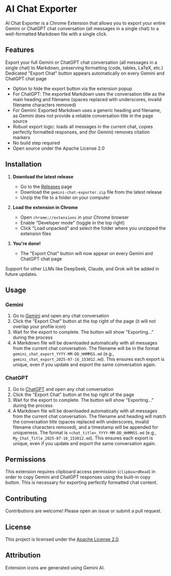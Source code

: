 
# AI Chat Exporter

AI Chat Exporter is a Chrome Extension that allows you to export your entire Gemini or ChatGPT chat conversation (all messages in a single chat) to a well-formatted Markdown file with a single click.

## Features

Export your full Gemini or ChatGPT chat conversation (all messages in a single chat) to Markdown, preserving formatting (code, tables, LaTeX, etc.)
Dedicated "Export Chat" button appears automatically on every Gemini and ChatGPT chat page
- Option to hide the export button via the extension popup
- For ChatGPT: The exported Markdown uses the conversation title as the main heading and filename (spaces replaced with underscores, invalid filename characters removed)
- For Gemini: Exported Markdown uses a generic heading and filename, as Gemini does not provide a reliable conversation title in the page source
- Robust export logic: loads all messages in the current chat, copies perfectly formatted responses, and (for Gemini) removes citation markers
- No build step required
- Open source under the Apache License 2.0
## Installation

1. **Download the latest release**
   - Go to the [Releases](https://github.com/amazingpaddy/gemini-chat-exporter/releases) page
   - Download the `gemini-chat-exporter.zip` file from the latest release
   - Unzip the file to a folder on your computer

2. **Load the extension in Chrome**
   - Open `chrome://extensions` in your Chrome browser
   - Enable "Developer mode" (toggle in the top right)
   - Click "Load unpacked" and select the folder where you unzipped the extension files

3. **You're done!**
   - The "Export Chat" button will now appear on every Gemini and ChatGPT chat page

Support for other LLMs like DeepSeek, Claude, and Grok will be added in future updates.
## Usage


### Gemini
1. Go to [Gemini](https://gemini.google.com/) and open any chat conversation
2. Click the "Export Chat" button at the top right of the page (it will not overlap your profile icon)
3. Wait for the export to complete. The button will show "Exporting..." during the process
4. A Markdown file will be downloaded automatically with all messages from the current chat conversation. The filename will be in the format `gemini_chat_export_YYYY-MM-DD_HHMMSS.md` (e.g., `gemini_chat_export_2025-07-16_153012.md`). This ensures each export is unique, even if you update and export the same conversation again.

### ChatGPT
1. Go to [ChatGPT](https://chatgpt.com/) and open any chat conversation
2. Click the "Export Chat" button at the top right of the page
3. Wait for the export to complete. The button will show "Exporting..." during the process
4. A Markdown file will be downloaded automatically with all messages from the current chat conversation. The filename and heading will match the conversation title (spaces replaced with underscores, invalid filename characters removed), and a timestamp will be appended for uniqueness. The format is `<chat_title>_YYYY-MM-DD_HHMMSS.md` (e.g., `My_Chat_Title_2025-07-16_153012.md`). This ensures each export is unique, even if you update and export the same conversation again.


## Permissions

This extension requires clipboard access permission (`clipboardRead`) in order to copy Gemini and ChatGPT responses using the built-in copy button. This is necessary for exporting perfectly formatted chat content.

## Contributing

Contributions are welcome! Please open an issue or submit a pull request.

## License

This project is licensed under the [Apache License 2.0](LICENSE).

## Attribution

Extension icons are generated using Gemini AI.